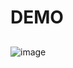 # DEMO

## 

![image](https://user-images.githubusercontent.com/99098290/211404679-839946fd-967b-4716-be77-239b9c64d703.png)
